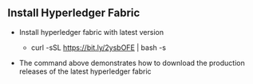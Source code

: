 ## Install Hyperledger Fabric

- Install hyperledger fabric with latest version
    - curl -sSL https://bit.ly/2ysbOFE | bash -s

- The command above demonstrates how to download the production releases of the latest hyperledger fabric